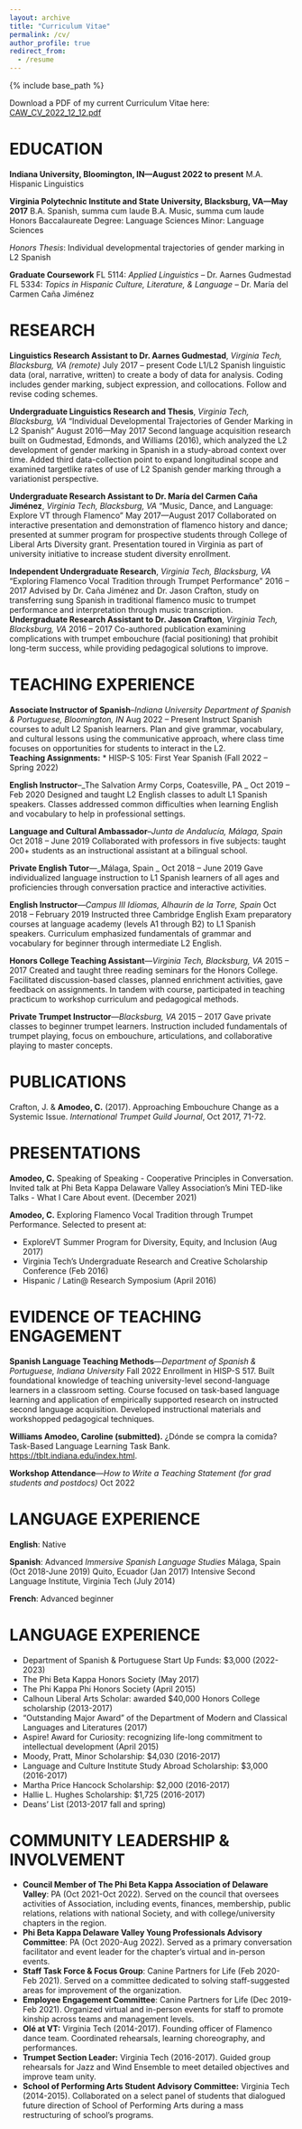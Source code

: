 ```yaml
---
layout: archive
title: "Curriculum Vitae"
permalink: /cv/
author_profile: true
redirect_from:
  - /resume
---
```


{% include base_path %}

Download a PDF of my current Curriculum Vitae here: [CAW_CV_2022_12_12.pdf](https://github.com/caroalyse/caroalyse.github.io/files/10211277/CAW_CV_2022_12_12.pdf)


EDUCATION
======
**Indiana University, Bloomington, IN—August 2022 to present**
	M.A. Hispanic Linguistics

**Virginia Polytechnic Institute and State University, Blacksburg, VA—May 2017**
	B.A. Spanish, summa cum laude
	B.A. Music, summa cum laude
	Honors Baccalaureate Degree: Language Sciences
	Minor: Language Sciences

_Honors Thesis_: Individual developmental trajectories of gender marking in L2 Spanish

**Graduate Coursework**
FL 5114: _Applied Linguistics_ – Dr. Aarnes Gudmestad
FL 5334: _Topics in Hispanic Culture, Literature, & Language_ – Dr. María del Carmen Caña Jiménez 

RESEARCH
======
**Linguistics Research Assistant to Dr. Aarnes Gudmestad**, _Virginia Tech, Blacksburg, VA (remote)_
July 2017 – present
	Code L1/L2 Spanish linguistic data (oral, narrative, written) to create a body of data for analysis. Coding includes gender marking, subject expression, and collocations. Follow and revise coding schemes.

**Undergraduate Linguistics Research and Thesis**, _Virginia Tech, Blacksburg, VA_
“Individual Developmental Trajectories of Gender Marking in L2 Spanish”
August 2016—May 2017
	Second language acquisition research built on Gudmestad, Edmonds, and Williams (2016), which analyzed the L2 development of gender marking in Spanish in a study-abroad context over time. Added third data-collection point to expand longitudinal scope and examined targetlike rates of use of L2 Spanish gender marking through a variationist perspective.
 
**Undergraduate Research Assistant to Dr. María del Carmen Caña Jiménez**, _Virginia Tech, Blacksburg, VA_
“Music, Dance, and Language: Explore VT through Flamenco”
May 2017—August 2017
	Collaborated on interactive presentation and demonstration of flamenco history and dance; presented at summer program for prospective students through College of Liberal Arts Diversity grant. Presentation toured in Virginia as part of university initiative to increase student diversity enrollment. 
	
**Independent Undergraduate Research**, _Virginia Tech, Blacksburg, VA_
“Exploring Flamenco Vocal Tradition through Trumpet Performance”
2016 – 2017
	Advised by Dr. Caña Jiménez and Dr. Jason Crafton, study on transferring sung Spanish in traditional flamenco music to trumpet performance and interpretation through music transcription. 
 
**Undergraduate Research Assistant to Dr. Jason Crafton**, _Virginia Tech, Blacksburg, VA_
2016 – 2017 
	Co-authored publication examining complications with trumpet embouchure (facial positioning) that prohibit long-term success, while providing pedagogical solutions to improve. 

  
TEACHING EXPERIENCE
======
**Associate Instructor of Spanish**–_Indiana University Department of Spanish & Portuguese, Bloomington, IN_
Aug 2022 – Present 
	Instruct Spanish courses to adult L2 Spanish learners. Plan and give grammar, vocabulary, and cultural lessons using the communicative approach, where class time focuses on opportunities for students to interact in the L2.  
	**Teaching Assignments:**
	* HISP-S 105: First Year Spanish (Fall 2022 – Spring 2022) 

**English Instructor**–_The Salvation Army Corps, Coatesville, PA _
Oct 2019 – Feb 2020
	Designed and taught L2 English classes to adult L1 Spanish speakers. Classes addressed common difficulties when learning English and vocabulary to help in professional settings. 
	
**Language and Cultural Ambassador**–_Junta de Andalucía, Málaga, Spain_ 
Oct 2018 – June 2019
	Collaborated with professors in five subjects: taught 200+ students as an instructional assistant at a bilingual school. 
	
**Private English Tutor**—_Málaga, Spain _
Oct 2018 – June 2019
	Gave individualized language instruction to L1 Spanish learners of all ages and proficiencies through conversation practice and interactive activities. 

**English Instructor**—_Campus III Idiomas, Alhaurín de la Torre, Spain_
Oct 2018 – February 2019
	Instructed three Cambridge English Exam preparatory courses at language academy (levels A1 through B2) to L1 Spanish speakers. Curriculum emphasized fundamentals of grammar and vocabulary for beginner through intermediate L2 English.   

**Honors College Teaching Assistant**—_Virginia Tech, Blacksburg, VA_ 
2015 – 2017
	Created and taught three reading seminars for the Honors College. Facilitated discussion-based classes, planned enrichment activities, gave feedback on assignments. In tandem with course, participated in teaching practicum to workshop curriculum and pedagogical methods. 

**Private Trumpet Instructor**—_Blacksburg, VA_
2015 – 2017 
	Gave private classes to beginner trumpet learners. Instruction included fundamentals of trumpet playing, focus on embouchure, articulations, and collaborative playing to master concepts. 

PUBLICATIONS
======
Crafton, J. & **Amodeo, C.** (2017). Approaching Embouchure Change as a Systemic Issue. _International Trumpet Guild 	Journal_, Oct 2017, 71-72.

PRESENTATIONS
======
**Amodeo, C.** Speaking of Speaking - Cooperative Principles in Conversation. Invited talk at Phi Beta Kappa Delaware Valley Association’s Mini TED-like Talks - What I Care About event. (December 2021)

**Amodeo, C.** Exploring Flamenco Vocal Tradition through Trumpet Performance. Selected to present at:
* ExploreVT Summer Program for Diversity, Equity, and Inclusion (Aug 2017)
* Virginia Tech’s Undergraduate Research and Creative Scholarship Conference (Feb 2016)
* Hispanic / Latin@ Research Symposium (April 2016)

EVIDENCE OF TEACHING ENGAGEMENT
======
**Spanish Language Teaching Methods**—_Department of Spanish & Portuguese, Indiana University_
Fall 2022
	Enrollment in HISP-S 517. Built foundational knowledge of teaching university-level second-language learners in a classroom setting. Course focused on task-based language learning and application of empirically supported research on instructed second language acquisition. Developed instructional materials and workshopped pedagogical techniques.
	
**Williams Amodeo, Caroline (submitted).** ¿Dónde se compra la comida? Task-Based Language Learning Task Bank. https://tblt.indiana.edu/index.html. 

**Workshop Attendance**—_How to Write a Teaching Statement (for grad students and postdocs)_
Oct 2022

LANGUAGE EXPERIENCE
======
**English**: Native

**Spanish**: Advanced 
_Immersive Spanish Language Studies_
	Málaga, Spain (Oct 2018-June 2019)
	Quito, Ecuador (Jan 2017)
	Intensive Second Language Institute, Virginia Tech (July 2014)
	
**French**: Advanced beginner

LANGUAGE EXPERIENCE
======
* Department of Spanish & Portuguese Start Up Funds: $3,000 (2022-2023)
* The Phi Beta Kappa Honors Society (May 2017)
* The Phi Kappa Phi Honors Society (April 2015)
* Calhoun Liberal Arts Scholar: awarded $40,000 Honors College scholarship (2013-2017)
* “Outstanding Major Award” of the Department of Modern and Classical Languages and Literatures (2017)
* Aspire! Award for Curiosity: recognizing life-long commitment to intellectual development (April 2015)
* Moody, Pratt, Minor Scholarship: $4,030 (2016-2017)
* Language and Culture Institute Study Abroad Scholarship: $3,000 (2016-2017)
* Martha Price Hancock Scholarship: $2,000 (2016-2017)
* Hallie L. Hughes Scholarship: $1,725 (2016-2017)
* Deans’ List (2013-2017 fall and spring)

COMMUNITY LEADERSHIP & INVOLVEMENT
======
* **Council Member of The Phi Beta Kappa Association of Delaware Valley**: PA (Oct 2021-Oct 2022). Served on the council that oversees activities of Association, including events, finances, membership, public relations, relations with national Society, and with college/university chapters in the region.
* **Phi Beta Kappa Delaware Valley Young Professionals Advisory Committee**: PA (Oct 2020-Aug 2022). Served as a primary conversation facilitator and event leader for the chapter’s virtual and in-person events. 
* **Staff Task Force & Focus Group**: Canine Partners for Life (Feb 2020-Feb 2021). Served on a committee dedicated to solving staff-suggested areas for improvement of the organization.
* **Employee Engagement Committee**: Canine Partners for Life (Dec 2019-Feb 2021). Organized virtual and in-person events for staff to promote kinship across teams and management levels. 
* **Olé at VT:** Virginia Tech (2014-2017). Founding officer of Flamenco dance team. Coordinated rehearsals, learning choreography, and performances. 
* **Trumpet Section Leader:** Virginia Tech (2016-2017). Guided group rehearsals for Jazz and Wind Ensemble to meet detailed objectives and improve team unity.
* **School of Performing Arts Student Advisory Committee:** Virginia Tech (2014-2015). Collaborated on a select panel of students that dialogued future direction of School of Performing Arts during a mass restructuring of school’s programs. 
